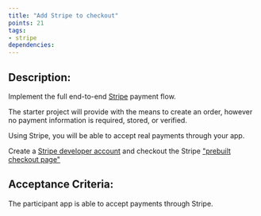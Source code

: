 ```yaml
---
title: "Add Stripe to checkout"
points: 21
tags: 
- stripe
dependencies:
---
```


## Description:

Implement the full end-to-end [Stripe](https://stripe.com/en-ca) payment flow.

The starter project will provide with the means to create an order, however no payment information is required, stored, or verified.

Using Stripe, you will be able to accept real payments through your app.

Create a [Stripe developer account](https://dashboard.stripe.com/register) and checkout the Stripe ["prebuilt checkout page"](https://stripe.com/docs/checkout/quickstart?client=react)

## Acceptance Criteria:

The participant app is able to accept payments through Stripe.